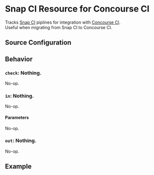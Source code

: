 # Snap CI Resource for Concourse CI

Tracks [Snap CI](https://snap-ci.com) piplines for integration with 
[Concourse CI](https://concourse.ci/).  
Useful when migrating from Snap CI to Concourse CI.

## Source Configuration

## Behavior

### `check`: Nothing.

No-op.


### `in`: Nothing.

No-op.


#### Parameters

No-op.


### `out`: Nothing.

No-op.


## Example

``` yaml

```
